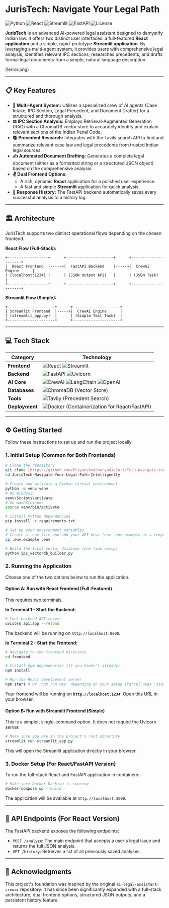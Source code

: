 # JurisTech: Navigate Your Legal Path

![Python](https://img.shields.io/badge/Python-3.11-3776AB?style=for-the-badge&logo=python)
![React](https://img.shields.io/badge/React-18-61DAFB?style=for-the-badge&logo=react)
![Streamlit](https://img.shields.io/badge/Streamlit-1.35-FF4B4B?style=for-the-badge&logo=streamlit)
![FastAPI](https://img.shields.io/badge/FastAPI-0.100-009688?style=for-the-badge&logo=fastapi)
![License](https://img.shields.io/badge/License-MIT-yellow.svg?style=for-the-badge)

**JurisTech** is an advanced AI-powered legal assistant designed to demystify Indian law. It offers two distinct user interfaces: a full-featured **React application** and a simple, rapid-prototype **Streamlit application**. By leveraging a multi-agent system, it provides users with comprehensive legal analysis, identifies relevant IPC sections, researches precedents, and drafts formal legal documents from a simple, natural language description.

[!error.png)

---

## 📋 Key Features

* **🤖 Multi-Agent System:** Utilizes a specialized crew of AI agents (Case Intake, IPC Section, Legal Precedent, and Document Drafter) for a structured and thorough analysis.
* **⚖️ IPC Section Analysis:** Employs Retrieval-Augmented Generation (RAG) with a ChromaDB vector store to accurately identify and explain relevant sections of the Indian Penal Code.
* **📚 Precedent Research:** Integrates with the Tavily search API to find and summarize relevant case law and legal precedents from trusted Indian legal sources.
* **✍️ Automated Document Drafting:** Generates a complete legal document (either as a formatted string or a structured JSON object) based on the comprehensive analysis.
* **✌️ Dual Frontend Options:**
    * A rich, dynamic **React** application for a polished user experience.
    * A fast and simple **Streamlit** application for quick analysis.
* **📜 Response History:** The FastAPI backend automatically saves every successful analysis to a history log.

---

## 🏛️ Architecture

JurisTech supports two distinct operational flows depending on the chosen frontend.

**React Flow (Full-Stack):**
```
+------------------+      +---------------------+      +---------------------+
|  React Frontend  |----->|  FastAPI Backend    |----->|  CrewAI Engine      |
| (localhost:1234) |      | (JSON Output API)   |      | (JSON Task)         |
+------------------+      +---------------------+      +---------------------+
```

**Streamlit Flow (Simple):**
```
+---------------------+      +---------------------+
| Streamlit Frontend  |----->|  CrewAI Engine      |
| (streamlit_app.py)  |      | (Simple Text Task)  |
+---------------------+      +---------------------+
```

---

## 💻 Tech Stack

| Category     | Technology                                                                                                                                                                                                                         |
|--------------|------------------------------------------------------------------------------------------------------------------------------------------------------------------------------------------------------------------------------------|
| **Frontend** | ![React](https://img.shields.io/badge/-React-61DAFB?style=flat-square&logo=react) ![Streamlit](https://img.shields.io/badge/-Streamlit-FF4B4B?style=flat-square&logo=streamlit) |
| **Backend** | ![FastAPI](https://img.shields.io/badge/-FastAPI-009688?style=flat-square&logo=fastapi) ![Uvicorn](https://img.shields.io/badge/-Uvicorn-ff4081?style=flat-square)                                                                   |
| **AI Core** | ![CrewAI](https://img.shields.io/badge/-CrewAI-orange?style=flat-square) ![LangChain](https://img.shields.io/badge/-LangChain-8A2BE2?style=flat-square) ![OpenAI](https://img.shields.io/badge/-OpenAI-412991?style=flat-square&logo=openai) |
| **Databases**| ![ChromaDB](https://img.shields.io/badge/-ChromaDB-6E44FF?style=flat-square) (Vector Store)                                                                                                                                          |
| **Tools** | ![Tavily](https://img.shields.io/badge/-Tavily_API-blue?style=flat-square) (Precedent Search)                                                                                                                                         |
| **Deployment**| ![Docker](https://img.shields.io/badge/-Docker-2496ED?style=flat-square&logo=docker) (Containerization for React/FastAPI)                                                                                                          |

---

## ⚙️ Getting Started

Follow these instructions to set up and run the project locally.

### 1. Initial Setup (Common for Both Frontends)

```bash
# Clone the repository
git clone [https://github.com/PriyanshuAcharya41/JurisTech-Navigate-Your-Legal-Path-Intelligently.git](https://github.com/PriyanshuAcharya41/JurisTech-Navigate-Your-Legal-Path-Intelligently.git)
cd JurisTech-Navigate-Your-Legal-Path-Intelligently

# Create and activate a Python virtual environment
python -m venv venv
# On Windows:
venv\Scripts\activate
# On macOS/Linux:
source venv/bin/activate

# Install Python dependencies
pip install -r requirements.txt

# Set up your environment variables
# Create a .env file and add your API keys (use .env.example as a template)
cp .env.example .env

# Build the local vector database (one-time setup)
python ipc_vectordb_builder.py
```

### 2. Running the Application

Choose one of the two options below to run the application.

#### **Option A: Run with React Frontend (Full-Featured)**

This requires two terminals.

**In Terminal 1 - Start the Backend:**
```bash
# Your backend API server
uvicorn api:app --reload
```
The backend will be running on `http://localhost:8000`.

**In Terminal 2 - Start the Frontend:**
```bash
# Navigate to the frontend directory
cd frontend

# Install npm dependencies (if you haven't already)
npm install

# Run the React development server
npm start # Or 'npm run dev' depending on your setup (Parcel uses 'start')
```
Your frontend will be running on **`http://localhost:1234`**. Open this URL in your browser.

#### **Option B: Run with Streamlit Frontend (Simple)**

This is a simpler, single-command option. It does not require the Uvicorn server.

```bash
# Make sure you are in the project's root directory
streamlit run streamlit_app.py
```
This will open the Streamlit application directly in your browser.

### 3. Docker Setup (For React/FastAPI Version)

To run the full-stack React and FastAPI application in containers:

```bash
# Make sure Docker Desktop is running
docker-compose up --build
```
The application will be available at `http://localhost:3000`.

---

## 🔗 API Endpoints (For React Version)

The FastAPI backend exposes the following endpoints:

* `POST /analyze`: The main endpoint that accepts a user's legal issue and returns the full JSON analysis.
* `GET /history`: Retrieves a list of all previously saved analyses.

---

## 🙏 Acknowledgments

This project's foundation was inspired by the original `ai-legal-assistant-crewai` repository. It has since been significantly expanded with a full-stack architecture, dual frontend options, structured JSON outputs, and a persistent history feature.
